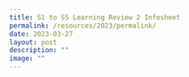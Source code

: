 ```yaml
---
title: S1 to S5 Learning Review 2 Infosheet
permalink: /resources/2023/permalink/
date: 2023-03-27
layout: post
description: ""
image: ""
---
```

